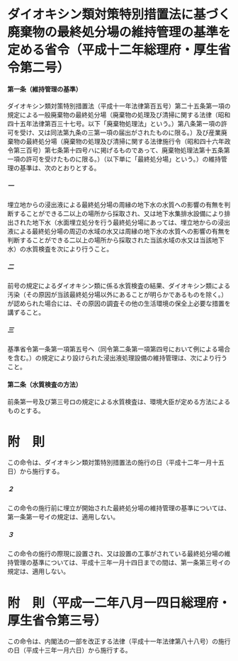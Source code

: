 # ダイオキシン類対策特別措置法に基づく廃棄物の最終処分場の維持管理の基準を定める省令（平成十二年総理府・厚生省令第二号）
#### 第一条（維持管理の基準）
ダイオキシン類対策特別措置法（平成十一年法律第百五号）第二十五条第一項の規定による一般廃棄物の最終処分場（廃棄物の処理及び清掃に関する法律（昭和四十五年法律第百三十七号。以下「廃棄物処理法」という。）第八条第一項の許可を受け、又は同法第九条の三第一項の届出がされたものに限る。）及び産業廃棄物の最終処分場（廃棄物の処理及び清掃に関する法律施行令（昭和四十六年政令第三百号）第七条第十四号ハに掲げるものであって、廃棄物処理法第十五条第一項の許可を受けたものに限る。）（以下単に「最終処分場」という。）の維持管理の基準は、次のとおりとする。
##### 一
埋立地からの浸出液による最終処分場の周縁の地下水の水質への影響の有無を判断することができる二以上の場所から採取され、又は地下水集排水設備により排出された地下水（水面埋立処分を行う最終処分場にあっては、埋立地からの浸出液による最終処分場の周辺の水域の水又は周縁の地下水の水質への影響の有無を判断することができる二以上の場所から採取された当該水域の水又は当該地下水）の水質検査を次により行うこと。
##### 二
前号の規定によるダイオキシン類に係る水質検査の結果、ダイオキシン類による汚染（その原因が当該最終処分場以外にあることが明らかであるものを除く。）が認められた場合には、その原因の調査その他の生活環境の保全上必要な措置を講ずること。
##### 三
基準省令第一条第一項第五号ヘ（同令第二条第一項第四号において例による場合を含む。）の規定により設けられた浸出液処理設備の維持管理は、次により行うこと。
#### 第二条（水質検査の方法）
前条第一号及び第三号ロの規定による水質検査は、環境大臣が定める方法によるものとする。
# 附　則
この命令は、ダイオキシン類対策特別措置法の施行の日（平成十二年一月十五日）から施行する。
##### ２
この命令の施行前に埋立が開始された最終処分場の維持管理の基準については、第一条第一号イの規定は、適用しない。
##### ３
この命令の施行の際現に設置され、又は設置の工事がされている最終処分場の維持管理の基準については、平成十三年一月十四日までの間は、第一条第三号イの規定は、適用しない。
# 附　則（平成一二年八月一四日総理府・厚生省令第三号）
この命令は、内閣法の一部を改正する法律（平成十一年法律第八十八号）の施行の日（平成十三年一月六日）から施行する。
